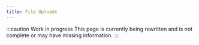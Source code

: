 ```yaml
---
title: File Uploads
---
```


:::caution Work in progress
This page is currently being rewritten and is not complete or may have missing information.
:::
